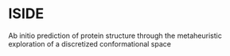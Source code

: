 # ISIDE
Ab initio prediction of protein structure through the metaheuristic exploration of a discretized conformational space
